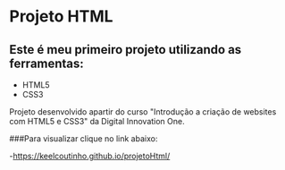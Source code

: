 # Projeto HTML

## Este é meu primeiro projeto utilizando as ferramentas:
- HTML5
- CSS3

Projeto desenvolvido apartir do curso "Introdução a criação de websites com HTML5 e CSS3" da Digital Innovation One.

###Para visualizar clique no link abaixo:

-https://keelcoutinho.github.io/projetoHtml/
